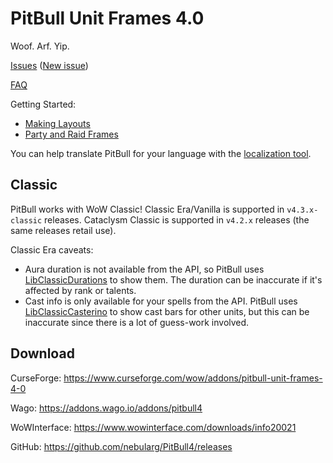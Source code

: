 # PitBull Unit Frames 4.0

Woof. Arf. Yip.

[Issues](https://www.wowace.com/projects/pitbull-unit-frames-4-0/issues) ([New issue](https://www.wowace.com/projects/pitbull-unit-frames-4-0/issues/create))

[FAQ](https://www.wowace.com/projects/pitbull-unit-frames-4-0/pages/faq)

Getting Started:

- [Making Layouts](https://www.wowace.com/projects/pitbull-unit-frames-4-0/pages/guide/making-layouts-and-applying-to-frames)
- [Party and Raid Frames](https://www.wowace.com/projects/pitbull-unit-frames-4-0/pages/guide/party-and-raid-frames)

You can help translate PitBull for your language with the [localization tool](https://www.wowace.com/projects/pitbull-unit-frames-4-0/localization/).

## Classic

PitBull works with WoW Classic! Classic Era/Vanilla is supported in
`v4.3.x-classic` releases. Cataclysm Classic is supported in `v4.2.x` releases
(the same releases retail use).

Classic Era caveats:

- Aura duration is not available from the API, so PitBull uses [LibClassicDurations](https://www.curseforge.com/wow/addons/libclassicdurations)
  to show them. The duration can be inaccurate if it's affected by rank or
  talents.
- Cast info is only available for your spells from the API. PitBull uses [LibClassicCasterino](https://github.com/rgd87/LibClassicCasterino)
  to show cast bars for other units, but this can be inaccurate since there is
  a lot of guess-work involved.

## Download

CurseForge: <https://www.curseforge.com/wow/addons/pitbull-unit-frames-4-0>  

Wago: <https://addons.wago.io/addons/pitbull4>

WoWInterface: <https://www.wowinterface.com/downloads/info20021>

GitHub: <https://github.com/nebularg/PitBull4/releases>  
